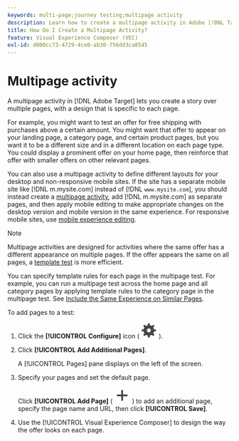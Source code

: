 ```yaml
---
keywords: multi-page;journey testing;multipage activity
description: Learn how to create a multipage activity in Adobe [!DNL Target] lets you create a story over multiple pages, with a design that is specific to each page.
title: How Do I Create a Multipage Activity?
feature: Visual Experience Composer (VEC)
exl-id: d000cc73-4729-4ce0-ab30-756dd3ca8545
---
```

# Multipage activity

A multipage activity in [!DNL Adobe Target] lets you create a story over multiple pages, with a design that is specific to each page.

For example, you might want to test an offer for free shipping with purchases above a certain amount. You might want that offer to appear on your landing page, a category page, and certain product pages, but you want it to be a different size and in a different location on each page type. You could display a prominent offer on your home page, then reinforce that offer with smaller offers on other relevant pages.

You can also use a multipage activity to define different layouts for your desktop and non-responsive mobile sites. If the site has a separate mobile site like [!DNL m.mysite.com] instead of [!DNL `www.mysite.com`], you should instead create a [multipage activity](/help/main/c-experiences/c-visual-experience-composer/multipage-activity.md#concept_277E096063E14813AC5D8EDFA1D2ED48), add [!DNL m.mysite.com] as separate pages, and then apply mobile editing to make appropriate changes on the desktop version and mobile version in the same experience. For responsive mobile sites, use [mobile experience editing](/help/main/c-experiences/c-visual-experience-composer/mobile-viewports.md#concept_8E45527C4ABC41D59AA3553BEDC76FA5).

>[!NOTE]
>
>Multipage activities are designed for activities where the same offer has a different appearance on multiple pages. If the offer appears the same on all pages, a [template test](/help/main/c-experiences/c-visual-experience-composer/temtest.md#task_2539D51A18044F82B0D9895636546781) is more efficient.

You can specify template rules for each page in the multipage test. For example, you can run a multipage test across the home page and all category pages by applying template rules to the category page in the multipage test. See [Include the Same Experience on Similar Pages](/help/main/c-experiences/c-visual-experience-composer/temtest.md#task_2539D51A18044F82B0D9895636546781).

To add pages to a test:

1. Click the **[!UICONTROL Configure]** icon ( ![Configure icon](/help/main/assets/icons/Setting.svg) ). 
1. Click **[!UICONTROL Add Additional Pages]**.

   A [!UICONTROL Pages] pane displays on the left of the screen.

1. Specify your pages and set the default page.

   Click **[!UICONTROL Add Page]**  ( ![Add icon](/help/main/assets/icons/Add.svg) ) to add an additional page, specify the page name and URL, then click **[!UICONTROL Save]**.

1. Use the [!UICONTROL Visual Experience Composer] to design the way the offer looks on each page.
